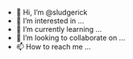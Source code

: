- 👋 Hi, I’m @sludgerick
- 👀 I’m interested in ...
- 🌱 I’m currently learning ...
- 💞️ I’m looking to collaborate on ...
- 📫 How to reach me ...

<!---
sludgerick/sludgerick is a ✨ special ✨ repository because its `README.md` (this file) appears on your GitHub profile.
You can click the Preview link to take a look at your changes.
--->
